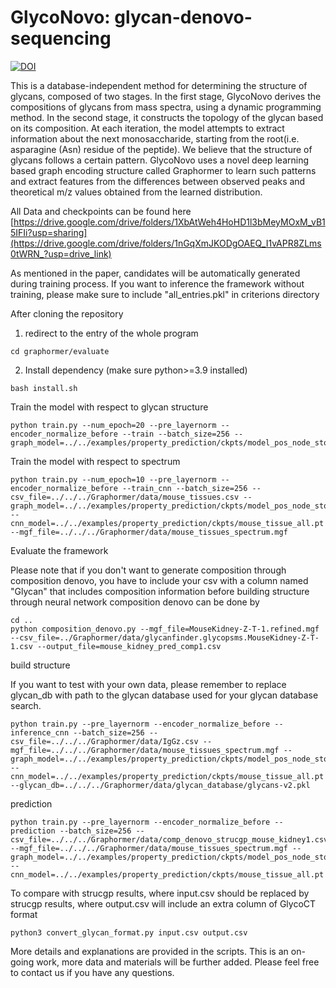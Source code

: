 # GlycoNovo: glycan-denovo-sequencing
[![DOI](https://zenodo.org/badge/594261324.svg)](https://zenodo.org/badge/latestdoi/594261324)

This is a database-independent method for determining the structure of glycans, composed of two stages. In the first stage, GlycoNovo derives the compositions of glycans from mass spectra, using a dynamic programming method. In the second stage, it constructs the topology of the glycan based on its composition. At each iteration, the model attempts to extract information about the next monosaccharide, starting from the root(i.e. asparagine (Asn) residue of the peptide). We believe that the structure of glycans follows a certain pattern. GlycoNovo uses a novel deep learning based graph encoding structure called Graphormer to learn such patterns and extract features from the differences between observed peaks and theoretical m/z values obtained from the learned distribution.

All Data and checkpoints can be found here [https://drive.google.com/drive/folders/1XbAtWeh4HoHD1l3bMeyMOxM_vB15IFIi?usp=sharing](https://drive.google.com/drive/folders/1nGqXmJKODgOAEQ_I1vAPR8ZLms0tWRN_?usp=drive_link)

As mentioned in the paper, candidates will be automatically generated during training process.
If you want to inference the framework without training, please make sure to include "all_entries.pkl" in criterions directory

After cloning the repository
1. redirect to the entry of the whole program

```
cd graphormer/evaluate
```

2. Install dependency (make sure python>=3.9 installed)
```
bash install.sh
```

Train the model with respect to glycan structure
```
python train.py --num_epoch=20 --pre_layernorm --encoder_normalize_before --train --batch_size=256 --graph_model=../../examples/property_prediction/ckpts/model_pos_node_stop.pt
```


Train the model with respect to spectrum
```
python train.py --num_epoch=10 --pre_layernorm --encoder_normalize_before --train_cnn --batch_size=256 --csv_file=../../../Graphormer/data/mouse_tissues.csv --graph_model=../../examples/property_prediction/ckpts/model_pos_node_stop.pt --cnn_model=../../examples/property_prediction/ckpts/mouse_tissue_all.pt --mgf_file=../../../Graphormer/data/mouse_tissues_spectrum.mgf
```


Evaluate the framework

Please note that if you don't want to generate composition through composition denovo, you have to include your csv with a column named "Glycan" that includes composition information before building structure through neural network
composition denovo can be done by
```
cd ..
python composition_denovo.py --mgf_file=MouseKidney-Z-T-1.refined.mgf --csv_file=../Graphormer/data/glycanfinder.glycopsms.MouseKidney-Z-T-1.csv --output_file=mouse_kidney_pred_comp1.csv

```
build structure

If you want to test with your own data, please remember to replace glycan_db with path to the glycan database used for your glycan database search.

```
python train.py --pre_layernorm --encoder_normalize_before --inference_cnn --batch_size=256 --csv_file=../../../Graphormer/data/IgGz.csv --mgf_file=../../../Graphormer/data/mouse_tissues_spectrum.mgf --graph_model=../../examples/property_prediction/ckpts/model_pos_node_stop.pt --cnn_model=../../examples/property_prediction/ckpts/mouse_tissue_all.pt --glycan_db=../../../Graphormer/data/glycan_database/glycans-v2.pkl
```
prediction
```
python train.py --pre_layernorm --encoder_normalize_before --prediction --batch_size=256 --csv_file=../../../Graphormer/data/comp_denovo_strucgp_mouse_kidney1.csv --mgf_file=../../../Graphormer/data/mouse_tissues_spectrum.mgf --graph_model=../../examples/property_prediction/ckpts/model_pos_node_stop.pt --cnn_model=../../examples/property_prediction/ckpts/mouse_tissue_all.pt
```

To compare with strucgp results, where input.csv should be replaced by strucgp results, where output.csv will include an extra column of GlycoCT format
```
python3 convert_glycan_format.py input.csv output.csv
```

More details and explanations are provided in the scripts. This is an on-going work, more data and materials will be further added. Please feel free to contact us if you have any questions.
